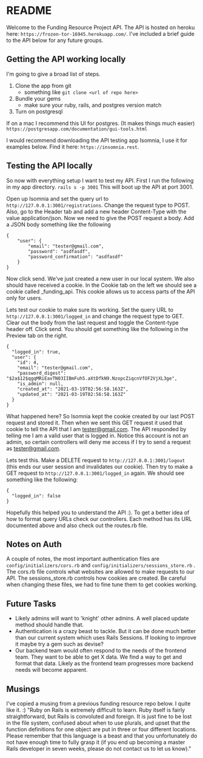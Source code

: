 # README #

Welcome to the Funding Resource Project API. The API is hosted on heroku here: `https://frozen-tor-16945.herokuapp.com/`. I've included a brief guide to the API below for any future groups.

## Getting the API working locally ##

I'm going to give a broad list of steps.
1. Clone the app from git
    - something like ```git clone <url of repo here>```
2. Bundle your gems
    - make sure your ruby, rails, and postgres version match
3. Turn on postgresql

If on a mac I recommend this UI for postgres. (It makes things much easier) `https://postgresapp.com/documentation/gui-tools.html`

I would recommend downloading the API testing app Isomnia, I use it for examples below. Find it here: `https://insomnia.rest`.

## Testing the API locally ##

So now with everything setup I want to test my API. First I run the following in my app directory. `rails s -p 3001` This will boot up the API at port 3001. 

Open up Isomnia and set the query url to `http://127.0.0.1:3001/registrations`. Change the request type to POST. Also, go to the Header tab and add a new header Content-Type with the value application/json. Now we need to give the POST request a body. Add a JSON body something like the following

```
{
	"user": {
		"email": "tester@gmail.com",
		"password": "asdfasdf",
		"password_confirmation": "asdfasdf"
	}
}
```

Now click send. We've just created a new user in our local system. We also should have received a cookie. In the Cookie tab on the left we should see a cookie called _funding_api. This cookie allows us to access parts of the API only for users.

Lets test our cookie to make sure its working. Set the query URL to `http://127.0.0.1:3001/logged_in` and change the request type to GET. Clear out the body from the last request and toggle the Content-type header off. Click send. You should get something like the following in the Preview tab on the right.

```
{
  "logged_in": true,
  "user": {
    "id": 4,
    "email": "tester@gmail.com",
    "password_digest": "$2a$12$qgqMRiEavTN03IIBmFuh5.aXtDfkN9.NzopcZiqcnVfOF2VjXL3ge",
    "is_admin": null,
    "created_at": "2021-03-19T02:56:58.163Z",
    "updated_at": "2021-03-19T02:56:58.163Z"
  }
}
```

What happened here? So Isomnia kept the cookie created by our last POST request and stored it. Then when we sent this GET request it used that cookie to tell the API that I am tester@gmail.com. The API responded by telling me I am a valid user that is logged in. Notice this account is not an admin, so certain controllers will deny me access if I try to send a request as tester@gmail.com.

Lets test this. Make a DELETE request to `http://127.0.0.1:3001/logout` (this ends our user session and invalidates our cookie). Then try to make a GET request to `http://127.0.0.1:3001/logged_in` again. We should see something like the following:

```
{
  "logged_in": false
}
```

Hopefully this helped you to understand the API :). To get a better idea of how to format query URLs check our controllers. Each method has its URL documented above and also check out the routes.rb file.

## Notes on Auth ##

A couple of notes, the most important authentication files are `config/initializers/cors.rb` and `config/initializers/sessions_store.rb` . The cors.rb file controls what websites are allowed to make requests to our API. The sessions_store.rb controls how cookies are created. Be careful when changing these files, we had to fine tune them to get cookies working.

## Future Tasks ##

- Likely admins will want to 'knight' other admins. A well placed update method should handle that.
- Authentication is a crazy beast to tackle. But it can be done much better than our current system which uses Rails Sessions. If looking to improve it maybe try a gem such as devise? 
- Our backend team would often respond to the needs of the frontend team. They want to be able to get X data. We find a way to get and format that data. Likely as the frontend team progresses more backend needs will become apparent.

## Musings ##

I've copied a musing from a previous funding resource repo below. I quite like it. :) "Ruby on Rails is extremely difficult to learn. Ruby itself is fairly straightforward, but Rails is convoluted and foreign. It is just fine to be lost in the file system, confused about when to use plurals, and upset that the function definitions for one object are put in three or four different locations. Please remember that this language is a beast and that you unfortunately do not have enough time to fully grasp it (if you end up becoming a master Rails developer in seven weeks, please do not contact us to let us know)."

